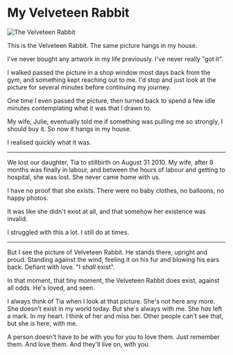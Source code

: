 # My  Velveteen Rabbit

<img src="http://remysharp.com/images/spring.jpg?" alt="The Velveteen Rabbit" style="display: block; max-width: 100%; margin: 0 auto">

This is the Velveteen Rabbit. The same picture hangs in my house.

I've never bought any artwork in my life previously. I've never really "got it".

I walked passed the picture in a shop window most days back from the gym, and something kept reaching out to me. I'd stop and just look at the picture for several minutes before continuing my journey.

One time I even passed the picture, then turned back to spend a few idle minutes contemplating what it was that I drawn to.

My wife, Julie, eventually told me if something was pulling me so strongly, I should buy it. So now it hangs in my house.

I realised quickly what it was.

---

We lost our daughter, Tia to stillbirth on August 31 2010. My wife, after 9 months was finally in labour, and between the hours of labour and getting to hospital, she was lost. She never came home with us.

I have no proof that she exists. There were no baby clothes, no balloons, no happy photos.

It was like she didn't exist at all, and that somehow her existence was invalid.

I struggled with this a lot. I still do at times.

---

But I see the picture of Velveteen Rabbit. He stands there, upright and proud. Standing against the wind, feeling it on his fur and blowing his ears back. Defiant with love. "I *shall* exist".

In that moment, that tiny moment, the Velveteen Rabbit does exist, against all odds. He's loved, and seen.

I always think of Tia when I look at that picture. She's not here any more. She doesn't exist in my world today. But she's always with me. She *has* left a mark. In my heart. I think of her and miss her. Other people can't see that, but she *is* here, with me.

A person doesn't have to be with you for you to love them. Just remember them. And love them. And they'll live on, with you.